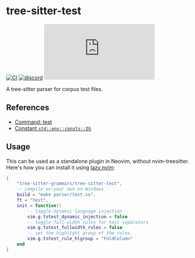 # tree-sitter-test

[![CI][ci]](https://github.com/tree-sitter-grammars/tree-sitter-test/actions/workflows/ci.yml)
[![discord][discord]](https://discord.gg/w7nTvsVJhm)
[![matrix][matrix]](https://matrix.to/#/#tree-sitter-chat:matrix.org)
<!-- TODO: uncomment these before publishing -->
<!-- [![npm][npm]](https://www.npmjs.com/package/tree-sitter-test) -->
<!-- [![crates][crates]](https://crates.io/crates/tree-sitter-test) -->
<!-- [![pypi][pypi]](https://pypi.org/project/tree-sitter-test/) -->


A tree-sitter parser for corpus test files.

## References

- [Command: test](https://tree-sitter.github.io/tree-sitter/creating-parsers#command-test)
- [Constant `std::env::consts::OS`](https://doc.rust-lang.org/std/env/consts/constant.OS.html)

## Usage

This can be used as a standalone plugin in Neovim, without nvim-treesitter.<br>
Here's how you can install it using [lazy.nvim](https://github.com/folke/lazy.nvim):

```lua
{
    "tree-sitter-grammars/tree-sitter-test",
    -- compile on your own on Windows
    build = "make parser/test.so",
    ft = "test",
    init = function()
        -- toggle dynamic language injection
        vim.g.tstest_dynamic_injection = false
        -- toggle full-width rules for test separators
        vim.g.tstest_fullwidth_rules = false
        -- set the highlight group of the rules
        vim.g.tstest_rule_hlgroup = "FoldColumn"
    end
}
```

[ci]: https://img.shields.io/github/actions/workflow/status/tree-sitter-grammars/tree-sitter-test/ci.yml?logo=github&label=CI
[discord]: https://img.shields.io/discord/1063097320771698699?logo=discord&label=discord
[matrix]: https://img.shields.io/matrix/tree-sitter-chat%3Amatrix.org?logo=matrix&label=matrix
[npm]: https://img.shields.io/npm/v/tree-sitter-test?logo=npm
[crates]: https://img.shields.io/crates/v/tree-sitter-test?logo=rust
[pypi]: https://img.shields.io/pypi/v/tree-sitter-test?logo=pypi&logoColor=ffd242

